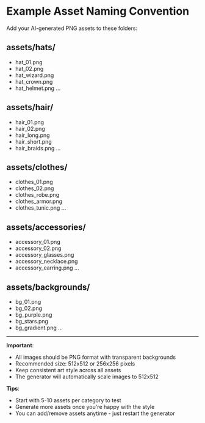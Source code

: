 # Example Asset Naming Convention

Add your AI-generated PNG assets to these folders:

## assets/hats/
- hat_01.png
- hat_02.png
- hat_wizard.png
- hat_crown.png
- hat_helmet.png
...

## assets/hair/
- hair_01.png
- hair_02.png
- hair_long.png
- hair_short.png
- hair_braids.png
...

## assets/clothes/
- clothes_01.png
- clothes_02.png
- clothes_robe.png
- clothes_armor.png
- clothes_tunic.png
...

## assets/accessories/
- accessory_01.png
- accessory_02.png
- accessory_glasses.png
- accessory_necklace.png
- accessory_earring.png
...

## assets/backgrounds/
- bg_01.png
- bg_02.png
- bg_purple.png
- bg_stars.png
- bg_gradient.png
...

---

**Important**: 
- All images should be PNG format with transparent backgrounds
- Recommended size: 512x512 or 256x256 pixels
- Keep consistent art style across all assets
- The generator will automatically scale images to 512x512

**Tips**:
- Start with 5-10 assets per category to test
- Generate more assets once you're happy with the style
- You can add/remove assets anytime - just restart the generator
